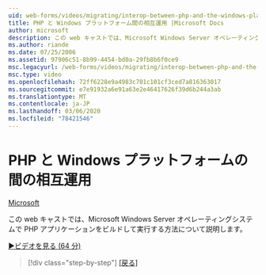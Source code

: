 ```yaml
---
uid: web-forms/videos/migrating/interop-between-php-and-the-windows-platform
title: PHP と Windows プラットフォーム間の相互運用 |Microsoft Docs
author: microsoft
description: この web キャストでは、Microsoft Windows Server オペレーティングシステムで PHP アプリケーションをビルドして実行する方法について説明します。
ms.author: riande
ms.date: 07/25/2006
ms.assetid: 97906c51-8b99-4454-bd0a-29fb8b6f0ce9
msc.legacyurl: /web-forms/videos/migrating/interop-between-php-and-the-windows-platform
msc.type: video
ms.openlocfilehash: 72ff6228e9a4983c701c101cf3ced7a816363017
ms.sourcegitcommit: e7e91932a6e91a63e2e46417626f39d6b244a3ab
ms.translationtype: MT
ms.contentlocale: ja-JP
ms.lasthandoff: 03/06/2020
ms.locfileid: "78421546"
---
```

# <a name="interop-between-php-and-the-windows-platform"></a>PHP と Windows プラットフォームの間の相互運用

[Microsoft](https://github.com/microsoft)

この web キャストでは、Microsoft Windows Server オペレーティングシステムで PHP アプリケーションをビルドして実行する方法について説明します。

[&#9654;ビデオを見る (64 分)](https://channel9.msdn.com/Blogs/ASP-NET-Site-Videos/interop-between-php-and-the-windows-platform)

> [!div class="step-by-step"]
> [[戻る]](introduction-to-aspnet-for-coldfusion-developers-building-an-aspnet-application.md)
